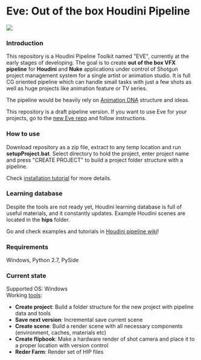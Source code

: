 # Eve: Out of the box Houdini Pipeline
[![](https://live.staticflickr.com/65535/48087753286_d82d6097d2_o.jpg)](https://live.staticflickr.com/65535/48087753286_d82d6097d2_o.jpg)

### Introduction
This repository is a Houdini Pipeline Toolkit named "EVE", currently at the early stages of developing. 
The goal is to create **out of the box VFX pipeline** for **Houdini** and **Nuke** applications under control of Shotgun project management system
for a single artist or animation studio. It is full CG oriented pipeline which can handle small tasks with just a few shots as well as huge projects like animation feature or TV series.

The pipeline would be heavily rely on [Animation DNA](https://github.com/kiryha/AnimationDNA/wiki) structure and ideas.

This repository is a draft pipeline version. If you want to use Eve for your projects, go to the [new Eve repo](https://github.com/kiryha/Eve) and follow instructions. 

### How to use
Download repository as a zip file, extract to any temp location and run **setupProject.bat**. 
Select directory to hold the project, enter project name and press "CREATE PROJECT" to build a project folder structure with a pipeline.

Check [installation tutorial](https://github.com/kiryha/Houdini/wiki/pipeline-tutorials#requirments-and-installation) for more details.

### Learning database
Despite the tools are not ready yet, Houdini learning database is full of useful materials, and it constantly updates.
Example Houdini scenes are located in the **hips** folder.
 
Go and check examples and tutorials in [Houdini pipeline wiki](https://github.com/kiryha/Houdini/wiki)!

### Requirements
Windows, Python 2.7, PySide

### Current state
Supported OS: Windows  
Working [tools](https://github.com/kiryha/Houdini/wiki/tools):  
- **Create project**: Build a folder structure for the new project with pipeline data and tools
- **Save next version**: Incremental save current scene
- **Create scene**: Build a render scene with all necessary components (environment, caches, materials etc)
- **Create flipbook**: Make a hardware render of shot camera and place it to a proper location with version control
- **Reder Farm**: Render set of HIP files
